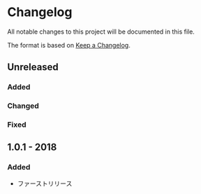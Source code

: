 # Changelog
All notable changes to this project will be documented in this file.

The format is based on [Keep a Changelog](http://keepachangelog.com/).

## Unreleased
### Added

### Changed

### Fixed

## 1.0.1 - 2018
### Added
- ファーストリリース
